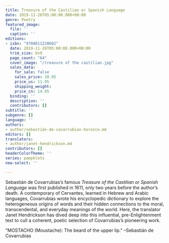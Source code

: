 ```yaml
---
title: Treasure of the Castilian or Spanish Language
date: 2019-11-26T05:00:00.000+00:00
genre: Poetry
featured_image:
  file: ''
  caption: ''
editions:
- isbn: "9780811228602"
  date: 2019-11-26T05:00:00.000+00:00
  trim_size: 6x9
  page_count: "64"
  cover_image: "/treasure of the castilian.jpg"
  sales_data:
    for_sale: false
    sales_price: 10.95
    price_us: 11.95
    shipping_weight: 
    price_cn: 14.95
  binding: ''
  description: ''
  contributors: []
subtitle: ''
subgenre: []
language: ''
authors:
- author/sebastián-de-covarrubias-horozco.md
editors: []
translators:
- author/janet-hendrickson.md
contributors: []
headerColorTheme: ''
series: pamphlets
new-select: ''

---
```

Sebastián de Covarrubias’s famous _Treasure of the Castilian or Spanish Language_ was first published in 1611, only two years before the author’s death. A contemporary of Cervantes, learned in Hebrew and Arabic languages, Covarrubias wrote his encyclopedic dictionary to explore the heterogeneous origins of words and their hidden connections to the moral, transcendental, and everyday meanings of the world. Here, the translator Janet Hendrickson has dived deep into this influential, pre-Enlightenment text to cull a coherent, poetic selection of Covarrubias’s pioneering work.

"MOSTACHO (Moustache): The beard of the upper lip." –Sebastián de Covarrubias
